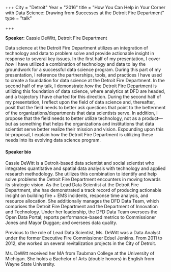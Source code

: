 +++
City = "Detroit"
Year = "2016"
title = "How You Can Help in Your Corner with Data Science: Drawing from Successes at the Detroit Fire Department"
type = "talk"

+++

**Speaker**: Cassie DeWitt, Detroit Fire Department


Data science at the Detroit Fire Department utilizes an integration of
technology and data to problem solve and provide actionable insight in response
to several key issues. In the first half of my presentation, I cover *how* I have
utilized a combination of technology and data to lay the groundwork for a
successful data science program. During this part of my presentation, I
reference the partnerships, tools, and practices I have used to create a
foundation for data science at the Detroit Fire Department. In the second half
of my talk, I demonstrate *how* the Detroit Fire Department is utilizing this
foundation of data science, where analytics at DFD are headed, and a trajectory
I have charted for this direction. During the second half of my presentation, I
reflect upon the field of data science and, thereafter, posit that the field
needs to better ask questions that point to the betterment of the
organizations/departments that data scientists serve. In addition, I propose
that the field needs to better utilize technology, not as a product—but as
something that helps the organizations and institutions that data scientist
serve better realize their mission and vision. Expounding upon this
bi-proposal, I explain how the Detroit Fire Department is utilizing these needs
into its evolving data science program. 


#### Speaker bio ####
Cassie DeWitt is a Detroit-based data scientist and social scientist who
integrates quantitative and spatial data analysis with technology and applied
research methodology. She utilizes this combination to identify and help solve
problems the Detroit Fire Department encounters in moving towards its strategic
vision. As the Lead Data Scientist at the Detroit Fire Department, she has
demonstrated a track record of producing actionable insight on building fire +
EMS incidents, response time analysis, and resource allocation. She
additionally manages the DFD Data Team, which comprises the Detroit Fire
Department and the Department of Innovation and Technology. Under her
leadership, the DFD Data Team oversees the Open Data Portal; reports
performance-based metrics to Commissioner Jones and Mayor Duggan; and oversees
data quality.

Previous to the role of Lead Data Scientist, Ms. DeWitt was a
Data Analyst under the former Executive Fire Commissioner Edsel Jenkins. From
2011 to 2012, she worked on several revitalization projects in the City of
Detroit.

Ms. DeWitt received her MA from Taubman College at the University of
Michigan. She holds a Bachelor of Arts (double honors) in English from Wayne
State University. 
